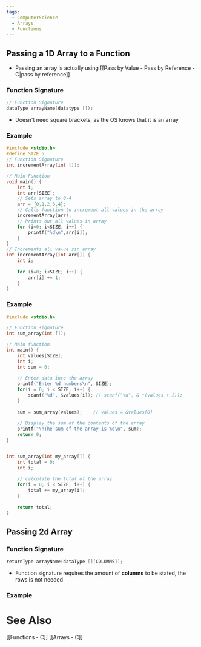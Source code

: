 ```yaml
---
tags:
  - ComputerScience
  - Arrays
  - Functions
---
```

## Passing a 1D Array to a Function
- Passing an array is actually using [[Pass by Value - Pass by Reference - C|pass by reference]]

### Function Signature
```c showlinenumbers
// Function Signature
dataType arrayName(datatype []);
```
- Doesn't need square brackets, as the OS knows that it is an array

### Example
```c showlinenumbers
#include <stdio.h>
#define SIZE 5
// Function Signature
int incrementArray(int []);

// Main Function
void main() {
	int i;
	int arr[SIZE];
	// Sets array to 0-4
	arr = {0,1,2,3,4};
	// Calls function to increment all values in the array
	incrementArray(arr);
	// Prints out all values in array
	for (i=0; i<SIZE, i++) {
		printf("%d\n",arr[i]);
	}
}
// Increments all value sin array
int incrementArray(int arr[]) {
	int i;
	
	for (i=0; i<SIZE; i++) {
		arr[i] += 1;
	}
}

```

### Example
```c showlinenumbers {3-4,8}
#include <stdio.h>

// Function signature
int sum_array(int []);

// Main function
int main() {  
    int values[SIZE];
    int i;
    int sum = 0;
	 
    // Enter data into the array
	printf("Enter %d numbers\n", SIZE);
    for(i = 0; i < SIZE; i++) {
        scanf("%d", &values[i]); // scanf("%d", & *(values + i));
    }
	  
    sum = sum_array(values);    // values = &values[0]
	  
    // Display the sum of the contents of the array
    printf("\nThe sum of the array is %d\n", sum);
    return 0;
}


int sum_array(int my_array[]) {
    int total = 0;
    int i;
	
    // calculate the total of the array
    for(i = 0; i < SIZE; i++) {
        total += my_array[i];
    }
	
    return total;
}
```

## Passing 2d Array


### Function Signature
```c showlinenumber
returnType arrayName(dataType [][COLUMNS]);
```
- Function signature requires the amount of **columns** to be stated, the rows is not needed


### Example



# See Also
[[Functions - C]]
[[Arrays - C]]